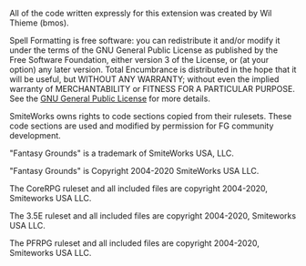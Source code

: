 All of the code written expressly for this extension was created by Wil Thieme (bmos).

Spell Formatting is free software: you can redistribute it and/or modify it under the terms of the GNU General Public License as published by the Free Software Foundation, either version 3 of the License, or (at your option) any later version. Total Encumbrance is distributed in the hope that it will be useful, but WITHOUT ANY WARRANTY; without even the implied warranty of MERCHANTABILITY or FITNESS FOR A PARTICULAR PURPOSE.  See the [GNU General Public License](https://www.gnu.org/licenses/) for more details.

SmiteWorks owns rights to code sections copied from their rulesets. These code sections are used and modified by permission for FG community development.

"Fantasy Grounds" is a trademark of SmiteWorks USA, LLC.

"Fantasy Grounds" is Copyright 2004-2020 SmiteWorks USA LLC.

The CoreRPG ruleset and all included files are copyright 2004-2020, Smiteworks USA LLC.

The 3.5E ruleset and all included files are copyright 2004-2020, Smiteworks USA LLC.

The PFRPG ruleset and all included files are copyright 2004-2020, Smiteworks USA LLC.
